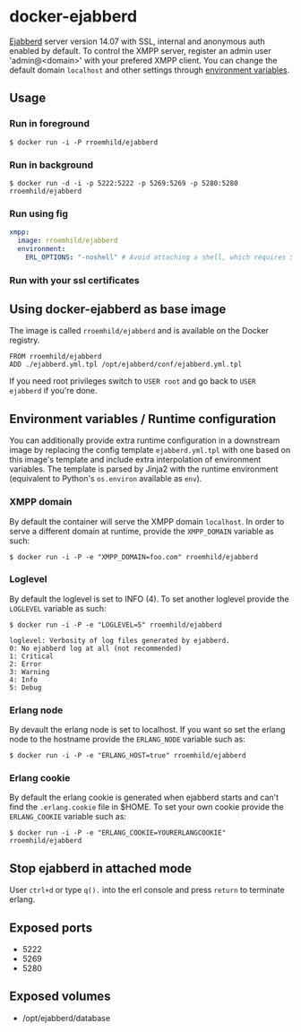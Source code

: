 # docker-ejabberd

[Ejabberd][ejabberd] server version 14.07 with SSL, internal and anonymous auth enabled by default. To control the XMPP server, register an admin user 'admin@\<domain\>' with your prefered XMPP client. You can change the default domain `localhost` and other settings through [environment variables](#environment-variables--runtime-configuration).

[ejabberd]: http://ejabberd.im

## Usage

### Run in foreground

```
$ docker run -i -P rroemhild/ejabberd
```

### Run in background

```
$ docker run -d -i -p 5222:5222 -p 5269:5269 -p 5280:5280 rroemhild/ejabberd
```

### Run using fig

```yaml
xmpp:
  image: rroemhild/ejabberd
  environment:
    ERL_OPTIONS: "-noshell" # Avoid attaching a shell, which requires STDIN to be attached, which `fig up` does not do. See https://github.com/docker/fig/issues/480.
```

### Run with your ssl certificates



## Using docker-ejabberd as base image

The image is called `rroemhild/ejabberd` and is available on the Docker registry.

```
FROM rroemhild/ejabberd
ADD ./ejabberd.yml.tpl /opt/ejabberd/conf/ejabberd.yml.tpl
```

If you need root privileges switch to `USER root` and go back to `USER ejabberd` if you're done.

## Environment variables / Runtime configuration

You can additionally provide extra runtime configuration in a downstream image by replacing the config template `ejabberd.yml.tpl` with one based on this image's template and include extra interpolation of environment variables. The template is parsed by Jinja2 with the runtime environment (equivalent to Python's `os.environ` available as `env`).

### XMPP domain

By default the container will serve the XMPP domain `localhost`. In order to serve a different domain at runtime, provide the `XMPP_DOMAIN` variable as such:

```
$ docker run -i -P -e "XMPP_DOMAIN=foo.com" rroemhild/ejabberd
```

### Loglevel

By default the loglevel is set to INFO (4). To set another loglevel provide the `LOGLEVEL` variable as such:

```
$ docker run -i -P -e "LOGLEVEL=5" rroemhild/ejabberd
```

```
loglevel: Verbosity of log files generated by ejabberd.
0: No ejabberd log at all (not recommended)
1: Critical
2: Error
3: Warning
4: Info
5: Debug
```

### Erlang node

By devault the erlang node is set to localhost. If you want so set the erlang node to the hostname provide the `ERLANG_NODE` variable such as:

```
$ docker run -i -P -e "ERLANG_HOST=true" rroemhild/ejabberd
```

### Erlang cookie

By default the erlang cookie is generated when ejabberd starts and can't find the `.erlang.cookie` file in $HOME. To set your own cookie provide the `ERLANG_COOKIE` variable such as:

```
$ docker run -i -P -e "ERLANG_COOKIE=YOURERLANGCOOKIE" rroemhild/ejabberd
```

## Stop ejabberd in attached mode

User `ctrl+d` or type `q().` into the erl console and press `return` to terminate erlang.

## Exposed ports

* 5222
* 5269
* 5280

## Exposed volumes

* /opt/ejabberd/database
